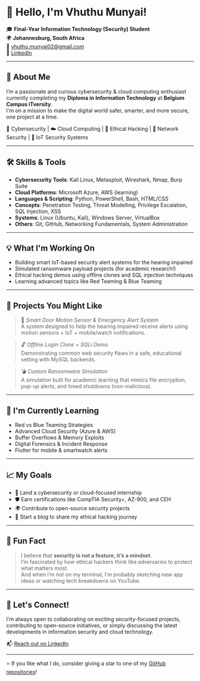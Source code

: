 
# 👋 Hello, I'm Vhuthu Munyai!

🎓 **Final-Year Information Technology (Security) Student**  
🌍 **Johannesburg, South Africa**  
📧 [vhuthu.munyai02@gmail.com](mailto:vhuthu.munyai02@gmail.com)  
🔗 [LinkedIn](https://www.linkedin.com/in/vhuthu-munyai-91426020b)  

---

## 🧠 About Me

I’m a passionate and curious cybersecurity & cloud computing enthusiast currently completing my **Diploma in Information Technology** at **Belgium Campus iTversity**.  
I'm on a mission to make the digital world safer, smarter, and more secure, one project at a time.

🔐 Cybersecurity | ☁️ Cloud Computing | 🧪 Ethical Hacking | 🔧 Network Security | 📡 IoT Security Systems

---

## 🛠️ Skills & Tools

- **Cybersecurity Tools**: Kali Linux, Metasploit, Wireshark, Nmap, Burp Suite  
- **Cloud Platforms**: Microsoft Azure, AWS (learning)  
- **Languages & Scripting**: Python, PowerShell, Bash, HTML/CSS  
- **Concepts**: Penetration Testing, Threat Modelling, Privilege Escalation, SQL Injection, XSS  
- **Systems**: Linux (Ubuntu, Kali), Windows Server, VirtualBox  
- **Others**: Git, GitHub, Networking Fundamentals, System Administration  

---

## 💡 What I'm Working On

- Building smart IoT-based security alert systems for the hearing impaired  
- Simulated ransomware payload projects (for academic research!)  
- Ethical hacking demos using offline clones and SQL injection techniques  
- Learning advanced topics like Red Teaming & Blue Teaming

---

## 📌 Projects You Might Like

> 🚨 *Smart Door Motion Sensor & Emergency Alert System*  
> A system designed to help the hearing impaired receive alerts using motion sensors + IoT + mobile/watch notifications.

> 🔓 *Offline Login Clone + SQLi Demo*  
> Demonstrating common web security flaws in a safe, educational setting with MySQL backends.

> 💣 *Custom Ransomware Simulation*  
> A simulation built for academic learning that mimics file encryption, pop-up alerts, and timed shutdowns (non-malicious).

---

## 🌱 I'm Currently Learning

- Red vs Blue Teaming Strategies  
- Advanced Cloud Security (Azure & AWS)  
- Buffer Overflows & Memory Exploits  
- Digital Forensics & Incident Response  
- Flutter for mobile & smartwatch alerts

---

## 📈 My Goals

- 💼 Land a cybersecurity or cloud-focused internship  
- 🛡️ Earn certifications like CompTIA Security+, AZ-900, and CEH  
- 🌍 Contribute to open-source security projects  
- 💬 Start a blog to share my ethical hacking journey

---

## 🧩 Fun Fact

> I believe that **security is not a feature, it’s a mindset**.  
> I’m fascinated by how ethical hackers think like adversaries to protect what matters most.  
> And when I’m not on my terminal, I’m probably sketching new app ideas or watching tech breakdowns on YouTube.

---

## 🤝 Let's Connect!

I'm always open to collaborating on exciting security-focused projects, contributing to open-source initiatives, or simply discussing the latest developments in information security and cloud technology.

📬 [Reach out on LinkedIn](https://www.linkedin.com/in/vhuthu-munyai-91426020b)

---

⭐ If you like what I do, consider giving a star to one of my [GitHub repositories](https://github.com/)!
